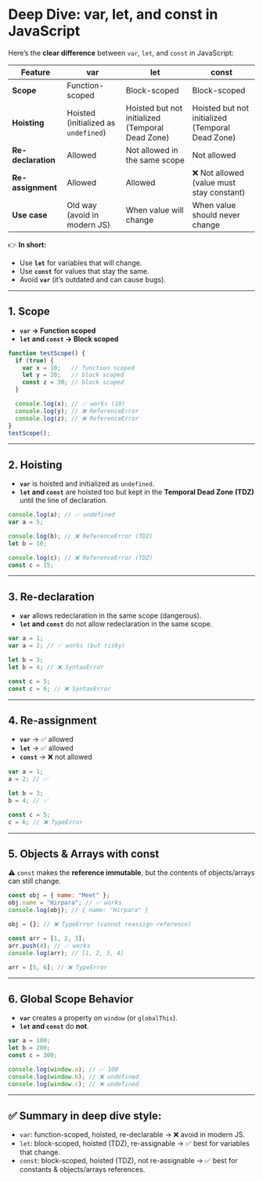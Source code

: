 # Deep Dive: var, let, and const in JavaScript

Here’s the **clear difference** between `var`, `let`, and `const` in JavaScript:

| Feature | **var** | **let** | **const** |
|---------|---------|---------|-----------|
| **Scope** | Function-scoped | Block-scoped | Block-scoped |
| **Hoisting** | Hoisted (initialized as `undefined`) | Hoisted but not initialized (Temporal Dead Zone) | Hoisted but not initialized (Temporal Dead Zone) |
| **Re-declaration** | Allowed | Not allowed in the same scope | Not allowed |
| **Re-assignment** | Allowed | Allowed | ❌ Not allowed (value must stay constant) |
| **Use case** | Old way (avoid in modern JS) | When value will change | When value should never change |

👉 **In short:**
- Use **`let`** for variables that will change.
- Use **`const`** for values that stay the same.
- Avoid **`var`** (it’s outdated and can cause bugs).

---

## 1. Scope
- **`var` → Function scoped**
- **`let` and `const` → Block scoped**

```js
function testScope() {
  if (true) {
    var x = 10;   // function scoped
    let y = 20;   // block scoped
    const z = 30; // block scoped
  }

  console.log(x); // ✅ works (10)
  console.log(y); // ❌ ReferenceError
  console.log(z); // ❌ ReferenceError
}
testScope();
```

---

## 2. Hoisting
- **`var`** is hoisted and initialized as `undefined`.
- **`let` and `const`** are hoisted too but kept in the **Temporal Dead Zone (TDZ)** until the line of declaration.

```js
console.log(a); // ✅ undefined
var a = 5;

console.log(b); // ❌ ReferenceError (TDZ)
let b = 10;

console.log(c); // ❌ ReferenceError (TDZ)
const c = 15;
```

---

## 3. Re-declaration
- **`var`** allows redeclaration in the same scope (dangerous).
- **`let` and `const`** do not allow redeclaration in the same scope.

```js
var a = 1;
var a = 2; // ✅ works (but risky)

let b = 3;
let b = 4; // ❌ SyntaxError

const c = 5;
const c = 6; // ❌ SyntaxError
```

---

## 4. Re-assignment
- **`var`** → ✅ allowed
- **`let`** → ✅ allowed
- **`const`** → ❌ not allowed

```js
var a = 1;
a = 2; // ✅

let b = 3;
b = 4; // ✅

const c = 5;
c = 6; // ❌ TypeError
```

---

## 5. Objects & Arrays with const
⚠️ `const` makes the **reference immutable**, but the contents of objects/arrays can still change.

```js
const obj = { name: "Meet" };
obj.name = "Hirpara"; // ✅ works
console.log(obj); // { name: "Hirpara" }

obj = {}; // ❌ TypeError (cannot reassign reference)

const arr = [1, 2, 3];
arr.push(4); // ✅ works
console.log(arr); // [1, 2, 3, 4]

arr = [5, 6]; // ❌ TypeError
```

---

## 6. Global Scope Behavior
- **`var`** creates a property on `window` (or `globalThis`).
- **`let` and `const`** do **not**.

```js
var a = 100;
let b = 200;
const c = 300;

console.log(window.a); // ✅ 100
console.log(window.b); // ❌ undefined
console.log(window.c); // ❌ undefined
```

---

## ✅ Summary in deep dive style:
- `var`: function-scoped, hoisted, re-declarable → ❌ avoid in modern JS.  
- `let`: block-scoped, hoisted (TDZ), re-assignable → ✅ best for variables that change.  
- `const`: block-scoped, hoisted (TDZ), not re-assignable → ✅ best for constants & objects/arrays references.  
